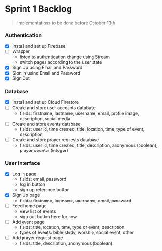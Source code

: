 <!-- @format -->

# Sprint 1 Backlog

> implementations to be done before October 13th

### Authentication

- [x] Install and set up Firebase
- [ ] Wrapper
  - listen to authentication change using Stream
  - switch pages according to the user state
- [x] Sign Up using Email and Password
- [x] Sign In using Email and Password
- [x] Sign Out

### Database

- [x] Install and set up Cloud Firestore
- [ ] Create and store user accounts database
  - fields: firstname, lastname, username, email, profile image, description, social media
- [ ] Create and store events database
  - fields: user id, time created, title, location, time, type of event, description
- [ ] Create and store prayer requests database
  - fields: user id, time created, title, description, anonymous (boolean), prayer counter (integer)

### User Interface

- [x] Log In page
  - fields: email, password
  - log in button
  - sign up reference button
- [x] Sign Up page
  - fields: firstname, lastname, username, email, password
- [ ] Feed home page
  - view list of events
  - sign out button here for now
- [ ] Add event page
  - fields: title, location, time, type of event, description
  - types of events: bible study, worship, social event, other
- [ ] Add prayer request page
  - fields: title, description, anonymous (boolean)
